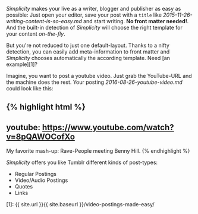 *Simplicity* makes your live as a writer, blogger and publisher as easy as possible: Just open your editor, save  your post with a `title` like *2015-11-26-writing-content-is-so-easy.md* and start writing. **No front matter needed!**. And the built-in detection of *Simplicity* will choose the right template for your content *on-the-fly*.

<!--more-->

But you're not reduced to just one default-layout. Thanks to a nifty detection, you can easily add meta-information to front matter and *Simplicity* chooses automatically the according template. Need [an example][1]?

Imagine, you want to post a youtube video. Just grab the YouTube-URL and the machine does the rest. Your posting *2016-08-26-youtube-video.md* could look like this:

{% highlight html %}
---
youtube: https://www.youtube.com/watch?v=8pQAWOCofXo
---
My favorite mash-up: Rave-People meeting Benny Hill.
{% endhighlight %}


*Simplicity* offers you like Tumblr different kinds of post-types:

* Regular Postings
* Video/Audio Postings
* Quotes
* Links



 [1]: {{ site.url }}{{ site.baseurl }}/video-postings-made-easy/
